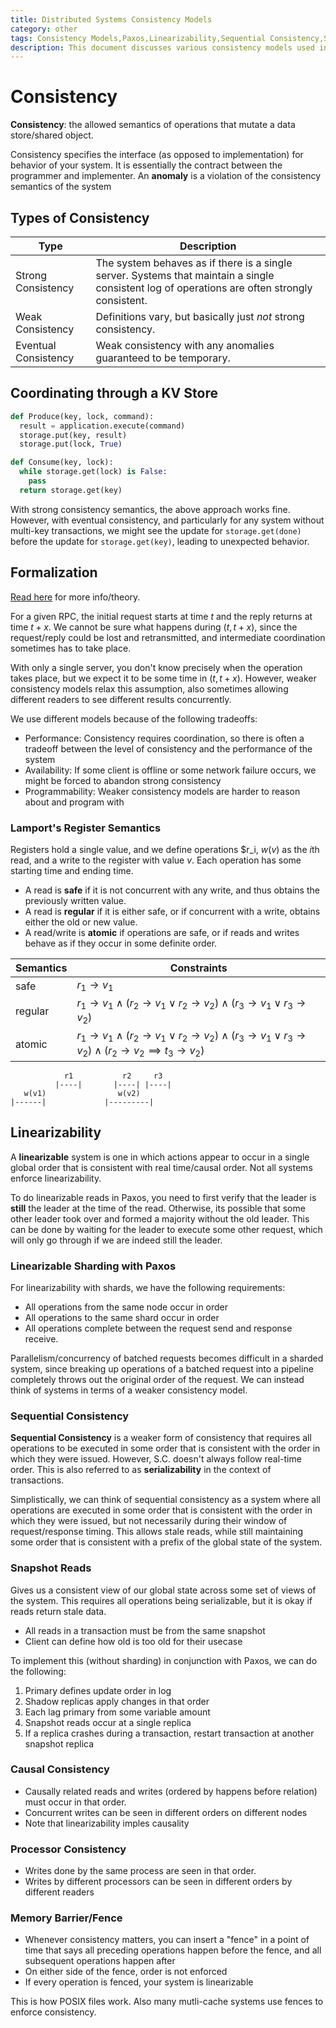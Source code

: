 ```yaml
---
title: Distributed Systems Consistency Models
category: other
tags: Consistency Models,Paxos,Linearizability,Sequential Consistency,Snapshot Reads,Causal Consistency,Processor Consistency,Memory Barrier/Fence
description: This document discusses various consistency models used in distributed systems, including Paxos, linearizability, sequential consistency, snapshot reads, causal consistency, processor consistency, and memory barriers. It explains the differences between these models and when to use them.
---
```


# Consistency

**Consistency**: the allowed semantics of operations that mutate a data store/shared object.

Consistency specifies the interface (as opposed to implementation) for behavior of your system. It is essentially the contract between the programmer and implementer. An **anomaly** is a violation of the consistency semantics of the system

## Types of Consistency

| Type                 | Description                               | 
|----------------------|-------------------------------------------|
| Strong Consistency   | The system behaves as if there is a single server. Systems that maintain a single consistent log of operations are often strongly consistent. |
| Weak Consistency     | Definitions vary, but basically just *not* strong consistency.  |
| Eventual Consistency | Weak consistency with any anomalies guaranteed to be temporary. |

## Coordinating through a KV Store

```python
def Produce(key, lock, command):
  result = application.execute(command)
  storage.put(key, result)
  storage.put(lock, True)

def Consume(key, lock):
  while storage.get(lock) is False:
    pass
  return storage.get(key)
```

With strong consistency semantics, the above approach works fine. However, with eventual consistency, and particularly for any system without multi-key transactions, we might see the update for `storage.get(done)` before the update for `storage.get(key)`, leading to unexpected behavior.

## Formalization

[Read here](https://lamport.azurewebsites.net/pubs/interprocess.pdf) for more info/theory.

For a given RPC, the initial request starts at time $t$ and the reply returns at time $t + x$. We cannot be sure what happens during $(t, t + x)$, since the request/reply could be lost and retransmitted, and intermediate coordination sometimes has to take place.

With only a single server, you don't know precisely when the operation takes place, but we expect it to be some time in $(t, t + x)$. However, weaker consistency models relax this assumption, also sometimes allowing different readers to see different results concurrently.

We use different models because of the following tradeoffs:

- Performance: Consistency requires coordination, so there is often a tradeoff between the level of consistency and the performance of the system
- Availability: If some client is offline or some network failure occurs, we might be forced to abandon strong consistency
- Programmability: Weaker consistency models are harder to reason about and program with

### Lamport's Register Semantics

Registers hold a single value, and we define operations $r_i, $w(v)$ as the $i$th read, and a write to the register with value $v$. Each operation has some starting time and ending time.

- A read is **safe** if it is not concurrent with any write, and thus obtains the previously written value.
- A read is **regular** if it is either safe, or if concurrent with a write, obtains either the old or new value.
- A read/write is **atomic** if operations are safe, or if reads and writes behave as if they occur in some definite order.


| Semantics | Constraints          |
|-----------|----------------------|
| safe      | $r_1 \to v_1$         |
| regular   | $r_1 \to v_1 \land (r_2 \to v_1 \lor r_2 \to v_2) \land (r_3 \to v_1 \lor r_3 \to v_2)$ |
| atomic    | $r_1 \to v_1 \land (r_2 \to v_1 \lor r_2 \to v_2) \land (r_3 \to v_1 \lor r_3 \to v_2) \land (r_2 \to v_2 \implies t_3 \to v_2)$ |

```plaintext
            r1           r2     r3
          |----|       |----| |----|
   w(v1)                w(v2)
|------|             |---------|
```

## Linearizability

A **linearizable** system is one in which actions appear to occur in a single global order that is consistent with real time/causal order. Not all systems enforce linearizability.

To do linearizable reads in Paxos, you need to first verify that the leader is **still** the leader at the time of the read. Otherwise, its possible that some other leader took over and formed a majority without the old leader. This can be done by waiting for the leader to execute some other request, which will only go through if we are indeed still the leader.

### Linearizable Sharding with Paxos

For linearizability with shards, we have the following requirements:

- All operations from the same node occur in order
- All operations to the same shard occur in order
- All operations complete between the request send and response receive.

Parallelism/concurrency of batched requests becomes difficult in a sharded system, since breaking up operations of a batched request into a pipeline completely throws out the original order of the request. We can instead think of systems in terms of a weaker consistency model.

### Sequential Consistency

**Sequential Consistency** is a weaker form of consistency that requires all operations to be executed in some order that is consistent with the order in which they were issued. However, S.C. doesn't always follow real-time order. This is also referred to as **serializability** in the context of transactions.

Simplistically, we can think of sequential consistency as a system where all operations are executed in some order that is consistent with the order in which they were issued, but not necessarily during their window of request/response timing. This allows stale reads, while still maintaining some order that is consistent with a prefix of the global state of the system.


### Snapshot Reads

Gives us a consistent view of our global state across some set of views of the system. This requires all operations being serializable, but it is okay if reads return stale data.

- All reads in a transaction must be from the same snapshot
- Client can define how old is too old for their usecase

To implement this (without sharding) in conjunction with Paxos, we can do the following:

1. Primary defines update order in log
2. Shadow replicas apply changes in that order
3. Each lag primary from some variable amount
4. Snapshot reads occur at a single replica
5. If a replica crashes during a transaction, restart transaction at another snapshot replica

### Causal Consistency

- Causally related reads and writes (ordered by happens before relation) must occur in that order.
- Concurrent writes can be seen in different orders on different nodes
- Note that linearizability imples causality

### Processor Consistency

- Writes done by the same process are seen in that order.
- Writes by different processors can be seen in different orders by different readers

### Memory Barrier/Fence

- Whenever consistency matters, you can insert a "fence" in a point of time that says all preceding operations happen before the fence, and all subsequent operations happen after
- On either side of the fence, order is not enforced
- If every operation is fenced, your system is linearizable

This is how POSIX files work. Also many mutli-cache systems use fences to enforce consistency.
